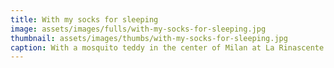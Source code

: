 ```yaml
---
title: With my socks for sleeping
image: assets/images/fulls/with-my-socks-for-sleeping.jpg
thumbnail: assets/images/thumbs/with-my-socks-for-sleeping.jpg
caption: With a mosquito teddy in the center of Milan at La Rinascente 🐻
---
```

